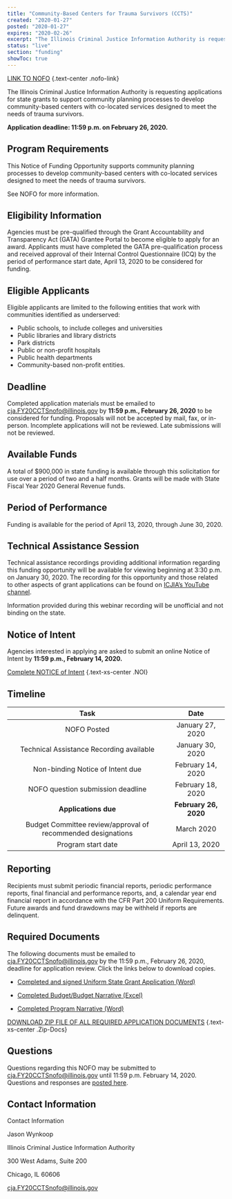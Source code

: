 ```yaml
---
title: "Community-Based Centers for Trauma Survivors (CCTS)"
created: "2020-01-27"
posted: "2020-01-27"
expires: "2020-02-26"
excerpt: "The Illinois Criminal Justice Information Authority is requesting applications for state grants to support community planning processes to develop community-based centers with co-located services designed to meet the needs of trauma survivors."
status: "live"
section: "funding"
showToc: true
---
```


[LINK TO NOFO](SFY20CCTSnofo.pdf) {.text-center .nofo-link}

The Illinois Criminal Justice Information Authority is requesting applications for state grants to support community planning processes to develop community-based centers with co-located services designed to meet the needs of trauma survivors.

**Application deadline: 11:59 p.m. on February 26, 2020.**

## Program Requirements

This Notice of Funding Opportunity supports community planning processes to develop community-based centers with co-located services designed to meet the needs of trauma survivors.

See NOFO for more information.

## Eligibility Information

Agencies must be pre-qualified through the Grant Accountability and Transparency Act (GATA) Grantee Portal to become eligible to apply for an award. Applicants must have completed the GATA pre-qualification process and received approval of their Internal Control Questionnaire (ICQ) by the period of performance start date, April 13, 2020 to be considered for funding.

## Eligible Applicants

Eligible applicants are limited to the following entities that work with communities identified as underserved:

- Public schools, to include colleges and universities
- Public libraries and library districts
- Park districts
- Public or non-profit hospitals
- Public health departments
- Community-based non-profit entities.

## Deadline

Completed application materials must be emailed to cja.FY20CCTSnofo@illinois.gov by **11:59 p.m., February 26, 2020** to be considered for funding. Proposals will not be accepted by mail, fax, or in-person. Incomplete applications will not be reviewed. Late submissions will not be reviewed.

## Available Funds

A total of \$900,000 in state funding is available through this solicitation for use over a period of two and a half months. Grants will be made with State Fiscal Year 2020 General Revenue funds.

## Period of Performance

Funding is available for the period of April 13, 2020, through June 30, 2020.

## Technical Assistance Session

Technical assistance recordings providing additional information regarding this funding opportunity will be available for viewing beginning at 3:30 p.m. on January 30, 2020. The recording for this opportunity and those related to other aspects of grant applications can be found on [ICJIA’s YouTube channel](https://www.youtube.com/channel/UCtZMzk8D3P4OixYTwsfPeKA/videos).

Information provided during this webinar recording will be unofficial and not binding on the state.

## Notice of Intent

Agencies interested in applying are asked to submit an online Notice of Intent by **11:59 p.m., February 14, 2020.**

[Complete NOTICE of Intent](https://icjia.az1.qualtrics.com/jfe/form/SV_cOzTMHzlyON4lN3) {.text-xs-center .NOI}

## Timeline

|                           **Task**                           |       **Date**        |
| :----------------------------------------------------------: | :-------------------: |
|                         NOFO Posted                          |   January 27, 2020    |
|           Technical Assistance Recording available           |   January 30, 2020    |
|               Non-binding Notice of Intent due               |   February 14, 2020   |
|              NOFO question submission deadline               |   February 18, 2020   |
|                     **Applications due**                     | **February 26, 2020** |
| Budget Committee review/approval of recommended designations |      March 2020       |
|                      Program start date                      |    April 13, 2020     |

## Reporting

Recipients must submit periodic financial reports, periodic performance reports, final financial and performance reports, and, a calendar year end financial report in accordance with the CFR Part 200 Uniform Requirements. Future awards and fund drawdowns may be withheld if reports are delinquent.

## Required Documents

The following documents must be emailed to cja.FY20CCTSnofo@illinois.gov by the 11:59 p.m., February 26, 2020, deadline for application review. Click the links below to download copies.

- [Completed and signed Uniform State Grant Application (Word)](SFY20CCTSApplication.docx)
- [Completed Budget/Budget Narrative (Excel)](ICJIAcctsBudget.xlsx)

- [Completed Program Narrative (Word)](CCTSNarrative.docx)

[DOWNLOAD ZIP FILE OF ALL REQUIRED APPLICATION DOCUMENTS](CCTSZip.zip) {.text-xs-center .Zip-Docs}

## Questions

Questions regarding this NOFO may be submitted to cja.FY20CCTSnofo@illinois.gov until 11:59 p.m. February 14, 2020. Questions and responses are [posted here](ResponsetoCCTSnofoQuestions.doc).

## Contact Information

Contact Information

Jason Wynkoop

Illinois Criminal Justice Information Authority

300 West Adams, Suite 200

Chicago, IL 60606

cja.FY20CCTSnofo@illinois.gov
